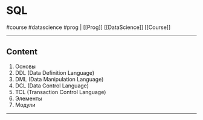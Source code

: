 # SQL
#course #datascience  #prog |  [[Prog]] [[DataScience]] [[Course]]

- - -

## Content

1) Основы
2) DDL (Data Definition Language)
3) DML (Data Manipulation Language)
4) DCL (Data Control Language)
5) TCL (Transaction Control Language)
6) Элементы
7) Модули

- - -


